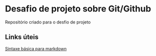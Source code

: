# Desafio de projeto sobre Git/Github
Repositório criado para o desfio de projeto

## Links úteis
[Sintaxe básica para markdown](https://www.markdownguide.org/basic-syntax/)
